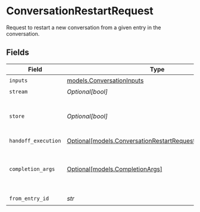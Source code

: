 # ConversationRestartRequest

Request to restart a new conversation from a given entry in the conversation.


## Fields

| Field                                                                                                                  | Type                                                                                                                   | Required                                                                                                               | Description                                                                                                            |
| ---------------------------------------------------------------------------------------------------------------------- | ---------------------------------------------------------------------------------------------------------------------- | ---------------------------------------------------------------------------------------------------------------------- | ---------------------------------------------------------------------------------------------------------------------- |
| `inputs`                                                                                                               | [models.ConversationInputs](../models/conversationinputs.md)                                                           | :heavy_check_mark:                                                                                                     | N/A                                                                                                                    |
| `stream`                                                                                                               | *Optional[bool]*                                                                                                       | :heavy_minus_sign:                                                                                                     | N/A                                                                                                                    |
| `store`                                                                                                                | *Optional[bool]*                                                                                                       | :heavy_minus_sign:                                                                                                     | Whether to store the results into our servers or not.                                                                  |
| `handoff_execution`                                                                                                    | [Optional[models.ConversationRestartRequestHandoffExecution]](../models/conversationrestartrequesthandoffexecution.md) | :heavy_minus_sign:                                                                                                     | N/A                                                                                                                    |
| `completion_args`                                                                                                      | [Optional[models.CompletionArgs]](../models/completionargs.md)                                                         | :heavy_minus_sign:                                                                                                     | White-listed arguments from the completion API                                                                         |
| `from_entry_id`                                                                                                        | *str*                                                                                                                  | :heavy_check_mark:                                                                                                     | N/A                                                                                                                    |